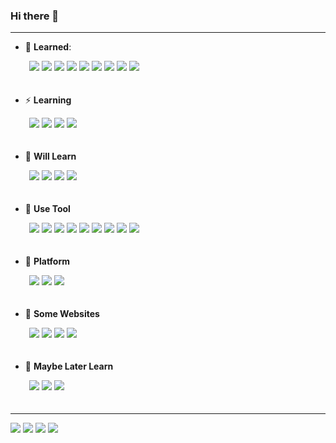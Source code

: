 ### Hi there 👋
---

- 🚀 **Learned**:
<div style='padding-left:30px;padding-bottom:20px'>
    <img src="https://img.shields.io/badge/C%23-white.svg?logo=C Sharp&logoColor=239120"/>
    <img src="https://img.shields.io/badge/.NET-512BD4.svg?logo=.NET"/>
    <img src="https://img.shields.io/badge/JavaScript-black.svg?logo=JavaScript"/>
    <img src="https://img.shields.io/badge/TypeScript-white.svg?logo=TypeScript"/>
    <img src="https://img.shields.io/badge/HTML-E34F26.svg?logo=html5&logoColor=white"/>
    <img src="https://img.shields.io/badge/CSS-1572B6.svg?logo=css3"/>
    <img src="https://img.shields.io/badge/Vue-4FC08D.svg?logo=vue"/>
    <img src="https://img.shields.io/badge/Git-white.svg?logo=Git"/>
    <img src="https://img.shields.io/badge/Jenkins-white.svg?logo=Jenkins"/>
</div>

- ⚡ **Learning**
<div style='padding-left:30px;padding-bottom:20px'>
    <img src="https://img.shields.io/badge/Nginx-white.svg?logo=NGINX&logoColor=009639"/>
    <img src="https://img.shields.io/badge/Docker-white.svg?logo=Docker"/>
    <img src="https://img.shields.io/badge/React-gray.svg?logo=React"/>
    <img src="https://img.shields.io/badge/Go-white.svg?logo=Go"/>
</div>

- 👯 **Will Learn**
<div style='padding-left:30px;padding-bottom:20px'>
    <img src="https://img.shields.io/badge/Rust-black.svg?logo=Rust"/>
    <img src="https://img.shields.io/badge/Kubernetes-white.svg?logo=Kubernetes"/>
    <img src="https://img.shields.io/badge/Redis-white.svg?logo=Redis"/>
    <img src="https://img.shields.io/badge/Consul-white.svg?logo=Consul"/>
</div>

- 🛴 **Use Tool**
<div style='padding-left:30px;padding-bottom:20px'>
    <img src="https://img.shields.io/badge/VS-white.svg?logo=Visual-Studio&logoColor=5C2D91"/>
    <img src="https://img.shields.io/badge/VSCode-white.svg?logo=Visual-Studio-Code&logoColor=007ACC"/>
    <img src="https://img.shields.io/badge/Rider-white.svg?logo=Rider&logoColor=000000"/>
    <img src="https://img.shields.io/badge/SQLite-white.svg?logo=SQLite&logoColor=003B57"/>
    <img src="https://img.shields.io/badge/SqlServer-white.svg?logo=Microsoft-SQL-Server&logoColor=CC2927"/>
    <img src="https://img.shields.io/badge/Oracle-white.svg?logo=Oracle&logoColor=F80000"/>
    <img src="https://img.shields.io/badge/Chrome-white.svg?logo=Google-Chrome"/>
    <img src="https://img.shields.io/badge/Edge-white.svg?logo=Microsoft-Edge&logoColor=0078D7"/>
    <img src="https://img.shields.io/badge/Postman-white.svg?logo=Postman&logoColor=FF6C37"/>
</div>

- 🚚 **Platform**
<div style='padding-left:30px;padding-bottom:20px'>
    <img src="https://img.shields.io/badge/Windows-white.svg?logo=Windows&logoColor=0078D6"/>
    <img src="https://img.shields.io/badge/Linux-black.svg?logo=Linux"/>
    <img src="https://img.shields.io/badge/MacOS-white.svg?logo=Apple&logoColor=000000"/>
</div>

- 💬 **Some Websites**
<div style='padding-left:30px;padding-bottom:20px'>
    <img src="https://img.shields.io/badge/Github-white.svg?logo=GitHub&logoColor=181717"/>
    <img src="https://img.shields.io/badge/Gitee-white.svg?logo=Gitee&logoColor=C71D23"/>
    <img src="https://img.shields.io/badge/Bilibili-white.svg?logo=Bilibili&logoColor=00A1D6"/>
    <img src="https://img.shields.io/badge/Stack Overflow-white.svg?logo=Stack-Overflow&logoColor=F58025"/>
</div>

- 🤔 **Maybe Later Learn**
<div style='padding-left:30px;padding-bottom:20px'>
    <img src="https://img.shields.io/badge/C++-white.svg?logo=C%2B%2B&logoColor=007396"/>
    <img src="https://img.shields.io/badge/Java-white.svg?logo=Java&logoColor=007396"/>
    <img src="https://img.shields.io/badge/Electron-white.svg?logo=Electron"/>
</div>

---

<img src="https://github-readme-stats.vercel.app/api?username=hdefucom&count_private=true&show_icons=true"/>

<img src="https://github-profile-trophy.vercel.app/?username=hdefucom&theme=flat&no-frame=true&margin-w=10" />

<img src="https://github-readme-stats.vercel.app/api/top-langs/?username=hdefucom&hide_title=true&layout=compact"/>

<img src="https://github-readme-stats.vercel.app/api/pin/?username=hdefucom&repo=HDF&show_owner=ture"/>




<!--

- 🔭 I’m currently working on ...
- 🌱 I’m currently learning ...
- 👯 I’m looking to collaborate on ...
- 🤔 I’m looking for help with ...
- 💬 Ask me about ...
- 📫 How to reach me: ...
- 😄 Pronouns: ...
- ⚡ Fun fact: ...


https://github.com/anuraghazra/github-readme-stats

=============统计卡片选项配置=============
hide - 隐藏特定统计信息 (以逗号分隔)
hide_title - (boolean)
hide_rank - (boolean)
show_icons - (boolean)
include_all_commits - 统计总提交次数而不是仅统计今年的提交次数 (boolean)
count_private - 统计私人提交 (boolean)
line_height - 设置文本之间的行高 (number)

=============统计卡片外观配置=============
title_color - 卡片标题颜色 （十六进制色码）
text_color - 内容文本颜色 （十六进制色码）
icon_color - 图标颜色（如果可用）（十六进制色码）
bg_color - 卡片背景颜色 （十六进制色码） 或者 以 angle,start,end 的形式渐变
hide_border - 隐藏卡的边框 (布尔值)
theme - 主题名称，从所有可用主题中选择
cache_seconds - 手动设置缓存头 （最小值: 1800，最大值: 86400）
locale - 在卡片中设置语言 (例如 cn, de, es, 等等)

=============语言卡片配置=============
hide - 从卡片中隐藏指定语言 (Comma seperated values)
hide_title - (boolean)
layout - 在两个可用布局 default & compact 间切换
card_width - 手动设置卡片的宽度 (number)

=============仓库卡片配置=============
show_owner - 显示 Repo 的所有者名字 (boolean)

-->